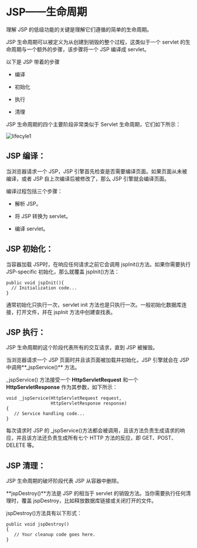 # JSP——生命周期

理解 JSP 的低级功能的关键是理解它们遵循的简单的生命周期。

JSP 生命周期可以被定义为从创建到销毁的整个过程，这类似于一个 servlet 的生命周期与一个额外的步骤，该步骤将一个 JSP 编译成 servlet。

以下是 JSP 带着的步骤

- 编译

- 初始化

- 执行

- 清理

JSP 生命周期的四个主要阶段非常类似于 Servlet 生命周期，它们如下所示：

![lifecyle1](../images/life_cycle1.jpg)

## JSP 编译：

当浏览器请求一个 JSP，JSP 引擎首先检查是否需要编译页面。如果页面从未被编译，或者 JSP 自上次编译后被修改了，那么 JSP 引擎就会编译页面。

编译过程包括三个步骤：

- 解析 JSP。

- 将 JSP 转换为 servlet。

- 编译 servlet。

## JSP 初始化：

当容器加载 JSP时，在响应任何请求之前它会调用 jspInit()方法。如果你需要执行 JSP-specific 初始化，那么就覆盖 jspInit()方法：

``` 
public void jspInit(){
  // Initialization code...
}
```

通常初始化只执行一次，servlet init 方法也是只执行一次。一般初始化数据库连接，打开文件，并在 jsplnit 方法中创建查找表。

## JSP 执行：

JSP 生命周期的这个阶段代表所有的交互请求，直到 JSP 被摧毁。

当浏览器请求一个 JSP 页面时并且该页面被加载并初始化，JSP 引擎就会在 JSP 中调用**_jspService()** 方法。 

_jspService() 方法接受一个 **HttpServletRequest** 和一个 **HttpServletResponse** 作为其参数，如下所示：

``` 
void _jspService(HttpServletRequest request, 
                 HttpServletResponse response)
{
   // Service handling code...
}
```

每次请求时 JSP 的 _jspService()方法都会被调用，且该方法负责生成请求的响应，并且该方法还负责生成所有七个 HTTP 方法的反应，即 GET、POST、DELETE 等。

## JSP 清理：

JSP 生命周期的破坏阶段代表 JSP 从容器中删除。

**jspDestroy()**方法是 JSP 的相当于 servlet 的销毁方法。当你需要执行任何清理时，覆盖 jspDestroy，比如释放数据库链接或关闭打开的文件。

jspDestroy()方法具有以下形式：

``` 
public void jspDestroy()
{
   // Your cleanup code goes here.
}
```


